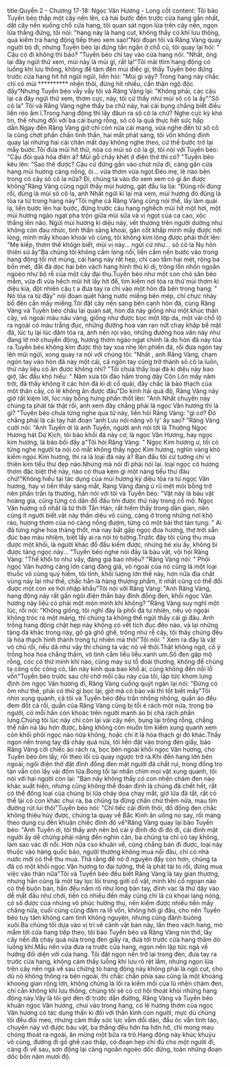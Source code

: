 title:Quyển 2 - Chương 17-18: Ngọc Văn Hương - Long cốt
content:
Tôi bảo Tuyền béo thắp một cây nến lên, cả hai bước đến trước cửa hang gần nhất, dặt cây nến xuống chỗ cửa hang, tôi quan sát ngọn lửa trên cây nến, ngọn lửa thẳng đứng, tôi nói: "hang này là hang cụt, không thấy có khí lưu thông, qua kiểm tra hang động tiếp theo xem sao!"Nói đoạn tôi và Răng Vàng quay người bỏ đi, nhưng Tuyền béo lại đứng tần ngần ở chỗ cũ, tôi quay lại hỏi: " Cậu có đi không thì bảo? "Tuyền béo chỉ tay vào cửa hang nói: "Nhất, ông lại đây ngửi thử xem, mùi này là mùi gì, rất lạ!"Tôi mải ttìm hang động có luồng khí lưu thông, không để tâm đến mùi điếc gì, thấy Tuyền béo đứng trước cửa hang hít hít ngửi ngửi, liền hỏi: "Mùi gì vậy? Trong hang này chắc chỉ có mùi ********** nhện thôi, đừng hít nhiều, cẩn thận ngộ độc đấy"Nhưng Tuyền béo vẫy vẫy tôi và Răng Vàng lại: "Không phải, các cậu lại cả đây ngửi thử xem, thơm cực, này, tôi cứ thấy như mùi sô cô la ấy""Sô cô la" Tôi và Răng Vàng nghe thấy ba chữ này, hai cái bụng chẳng biết điều liền réo ầm ĩ.Trong hang động thì lấy đâun ra sô cô la chứ? Nghe cực kỳ khó tin, thế nhưng đối với ba cái bụng rỗng, sô cô la quả thực hết sức hấp dẫn.Ngay đến Răng Vàng giờ chỉ còn nửa cái mạng, vừa nghe đến từ sô cô la cũng chợt phấn chấn tinh thần, hai mắt phát sáng, tôi vốn không đinh quay lại nhưng hai cái chân mất dạy không nghe theo, cứ thế bước trở lại mấy bước.Tôi đưa mũi hít thử, nòa có mùi sô cô la gì, tôi nói với Tuyền béo: "Cậu đói quá hóa điên à? Mùi gỗ chấy khét ở điện thờ thì có? "Tuyền béo kêu lên: "Sao thê được? Cậu cứ đứng gần vào chút nữa đi, càng gần cửa hang mùi hương càng nồng, ôi... vừa thơm vừa ngọt.Đéo mẹ, lẽ nào bên trong có cây sô cô la nữa? Đi, chúng ta vào đo xem xem có gì ăn được không"Răng Vàng cũng ngửi thấy mùi hương, gật đầu lia lịa: "Đúng rồi đúng rồi, đúng là mùi sô cô la, anh Nhất ngửi kĩ lại mà xem, mùi hương đó đúng là tỏa ra từ trong hang này"Tôi nghe cả Răng Vàng cũng nói thế, lấy làm quái lạ, liền bước lên hai bước, đứng trước cảu hang nghếch mũi hít một hơi, một mùi hương ngào ngạt pha trộn giữa mùi sữa và vị ngọt của ca cao, xộc thẳng lên não. Ngửi mùi hương kì diệu này, vết thương trên người dường như không còn đau nhức, tinh thần sảng khoái, gân cốt khắp mình mẩy được nới lỏng, mình mẩy khoan khoái vô cùng, tôi không kìm lòng được phải thốt lên: "Mẹ kiếp, thơm thế khôgn biết, mùi vị này... ngửi cứ như... sô cô la Nụ hôn thiên sứ ấy"Ba chúng tôi không cầm lòng nổi, liền cầm nến bước vào trong hang động tối mịt mùng, cái hang này rất hẹp, chỉ cao tầm hai mét, rộng ba bốn mét, đất đá dọc hai bên vách hang hình thù kì dị, trông lổn nhổn ngoằn ngoèo như bộ rễ của một cây đại thụ.Tuyền béo như một con chó săn béo mẫm, vừa đi vừa hếch mũi hít lấy hít để, tìm kiếm nơi tỏa ra thứ mùi thơm kì diệu kia, đột nhiên cậu t a đưa tay ra chỉ vào một hòn đá bên trong hang: " Nó tỏa ra từ đây" nói đoạn quệt hàng nước miếng bên mép, chỉ chực nhảy bổ đến cắn mấy miếng.Tôi đặt cây nến sang bên cạnh hòn đá, cùng Răng Vàng và Tuyền béo châu lại quan sát, hòn đá này giống như một khúc thân cây, vỏ ngoài màu nâu vàng, giống như được bọc một lớp da, một vài chỗ lộ ra ngoài có màu trắng đục, những đường hoa van rạn nứt chạy khắp bề mặt đá, lúc tụ lại lúc đâm tỏa ra, ánh nến rọi vào, những đường hoa văn này như đang lờ mờ chuyển động, hương thơm ngào ngạt chính là do hòn đá này tỏa ra.Tuyền béo không kìm được thò tay xoa nhẹ lên phiến đá, rồi đưa ngón tay lên mũi ngửi, xong quay ra nói với chúng tôi: "Nhất , anh Răng Vàng, chạm ngón tay vào hòn đá này một cái, cả ngõn tay cũng trở thành sô cô la luôn, thứ này liệu có ăn được không nhỉ? "Tôi chưa thấy loại đá kì diệu này bao giờ, lắc đầu khó hiểu: " Năm xưa tôi đào hầm trong dãy Côn Lôn mấy năm trời, đã thấy không ít các hòn đá kì dị cổ quái, đây chắc là bảo thạch của một thân cây, có lẽ không ăn được đâu"Do kinh hãi quá độ, Răng Vàng nãy giờ rất kiệm lời, lúc này bỗng hưng phấn thốt lên: "Anh Nhất chuyến này chúng ta phát tài thật rồi, anh xem đây chẳng phải là ngọc Văn hương thì là gì? "Tuyền béo chưa từng nghe qua từ này, liền hỏi Răng Vàng: "gì cơ? Đó chẳng phải là cái tay hát đoạn 'anh Lưu nói năng vô lý' ấy sao? "Răng Vàng cười nói: "Anh Tuyền ơi là anh Tuyền, người anh nói tới là Thường Ngọc Hương hát Dự Kịch, tôi bảo khối đá này cơ, là ngọc Văn Hương, hay ngọc kim hương, là bảo bối đấy ạ"Tôi hỏi Răng Vàng: " Ngọc Kim hương ư, tối có từng nghe người ta nói có mắt không thấy ngọc Kim hương, nghìn vàng khó kiếm ngọc Kim hương, thì ra là loại đá này à? Ban đầu tôi cứ tưởng chỉ vị thiên kim tiểu thư đẹp nào.Nhưng mà nói đi phải nói lại. loại ngọc có hương thơm đặc biệt thê này, nào có thua kém gì một nàng tiểu thư đâu chứ!"Không hiểu tại tác dụng của mùi hương kỳ diệu tỏa ra từ ngọc Văn hương, hay vì tiền thấy sáng mắt, Rang Vàng đang ủ rũ mệt mỏi bỗng trở nên phấn trấn lạ thường, hắn nói với tôi và Tuyền béo: "Vật này là báu vật hoàng gia, cũng từng có dân đổ đấu tìm được thứ này trong cổ mộ. Ngọc Văn hương cổ nhất là từ thời Tần Hán, rất hiếm thấy trong dân gian, nên cũng ít người biết.vật này thần diệu vô cùng, càng ở trong những nơi khô ráo, hương thơm của nó càng nồng đượm, từng có một bài thơ tán tụng: " Ai đã từng nghe hoa thảng thốt, mà nay bắt gặp ngọc đưa hương, thợ trời sẵn đúc bao màu nhiệm, biết lấy ai ra nói tỏ tường.Trước đây tôi cũng thu mua được một khối, là người khác đổ đấu kiếm được, nhưng bé xíu ấy, không bì được tảng ngọc này... "Tuyền béo nghe nói đây là báu vật, vội hỏi Răng Vàng: "Thế khối to như vầy, đáng giá bao nhiêu? "Răng Vàng nói: " Phôi ngọc Văn hương càng lớn càng đáng giá, vỏ ngoài của nó cũng là một loại thuốc vô cùng quý hiếm, tôi tính, khối lượng lớn thế này, hơn nữa địa chất vùng này lại như thế, chắc hẳn là hàng thượng phẩm, ít nhất cũng có thể đổi được một con xe hơi nhập khẩu"Tôi nói với Răng Vàng: "Anh Răng Vàng, hang động này rất gần ngôi điện thần bày đỉnh đồng đen, khối ngọc Văn hương này liệu có phải một món minh khí không? "Răng Vàng suy nghĩ một lúc, rồi nói: "Không giống, tôi nghĩ đây là phối đá tự nhiên, nếu vỏ ngoài không tróc ra một mảng, thì chúng ta không thể ngửi thấy cái gì đâu. Anh trông hang động chật hẹp này không có vết tích đục đẽo nào, vả lại những tảng đá khác trong này, gồ gà ghồ ghề, trông như rễ cây, tôi thấy chúng đều là hóa thạch hình thành trong tự nhiên mà thôi"Tôi nói: " Xem ra đây là vật vô chủ rồi, nếu dã như vậy thì chúng ta vác nó về thôi.Thật không ngờ, cố ý trồng hoa hoa chẳng thắm, vô tình cắm liễu liễu xanh um.Số đen gặp mộ rỗng, cóc có thứ minh khí nào, cũng may sư tổ đoái thương, không để chúng ta công cốc công cò, lần này kinh qua bao khổ ải, cũng không đến nỗi lỗ vốn"Tuyền béo trước sau chỉ chờ mỗi câu này của tôi, lập tức khom lưng định ôm ngọc Văn hương đi, Răng Vàng cuống quýt ngăn lại nói: "Đừng có ôm như thế, phải có thứ gì bọc lại, giờ mà có bào vải thì tốt biết mấy"Tôi nhìn xung quanh, cả tôi và Tuyền béo đều trần nhồng nhộng, quần áo đều đem đốt cả rồi, quần của Răng Vàng cũng bị tỗi é rách một nửa, trong ba người, có mỗi hắn còn khoác trên người manh áo bị chà rách phần lưng.Chúng tôi lúc này chỉ còn lại vài cây nến, bụng lại trống rỗng, chẳng thể nấn ná lâu hơn được, bằng không còn muốn tìm kiếm xung quanh xem còn khối phôi ngọc nào nữa không, hoặc chí ít là hóa thạch gì đó khác.Thấy ngọn nến trong tay đã cháy quá nửa, tôi liền đặt vào trong đèn giấy, bảo Răng Vàng cởi chiếc áo rách ra, bọc bên ngoài khối ngọc Văn hương, cho Tuyền béo ôm lấy, rồi theo lối cũ quay ngược trở ra.Khi đến hang lớn bên ngoài, ngôi điện thờ đặt đỉnh đồng đen mặt người đã chất rụi, trong đống tro tàn vẫn còn lấy vài đốm lửa.Bong tối lại nhấn chìm mọi vật xung quanh, tôi nói với hai người còn lại: "Ban nãy không thấy có con nhện chàm đen nào khác xuất hiện, nhưng cũng không thể đoán định là chúng đã chết hết, rất có thể đồng loại của chúng bị lửa cháy dọa chạy mất, giờ lửa đã tắt, rất có thể lại có con khác chui ra, ba chúng ta đừng chần chừ thêm nữa, mau tìm đường rút lui thôi"Tuyền béo nói: "Chỉ tiếc cái đỉnh thôi, đồ đồng đen chắc không thiêu hủy được, chúng ta quay về Bắc Kinh ăn uống no say, rồi mang theo dụng cụ đến khuân chiếc đỉnh đó về"Răng Vàng quay lại bảo Tuyền béo: "Anh Tuyền ơi, tôi thấy anh nên bỏ cái ý định đó đi đó đi, cái đỉnh mặt người ấy dễ chừng phải nặng đến nghìn cân, ba chúng ta chỉ có tay không, làm sao vác đi nổi. Hơn nữa cso khuân về, cũng chẳng bán đi được, loại này thuộc vào hàng quốc bảo, người thường không mua nổi đâu, chỉ có nhà nước mới có thể thu mua. Thà rằng để nó ở nguyên đấy còn hơn, chúng ta đã có một khối ngọc Văn hương to đại tướng, thế là phát tài to rồi, đừng mua việc vào thân nữa"Tôi và Tuyền béo đều biết Răng Vàng là tay gian thương, nhưng hắn cũng là một tay lọc lõi trong giới cổ vật, minh khí cổ ngoạn nào có thể buôn bán, hắn đều nắm rõ như lòng bàn tay, đỉnh vạc là thứ dây vào dễ mất đầu như chơi, tiền có nhiều đến mấy cũng chỉ là củ khoai lang nóng, có số được của nhưng vô phúc hưởng thụ, nên kiếm được nhiều tiền mấy chăng nữa, cuối cùng cũng đâm ra lỗ vốn, không hời gì đâu, cho nên Tuyền béo tuy tâm không cam tình không nguyện, nhưng cũng đành buông xuôi.Ba chúng tôi dựa vào vị trí về cảnh vật ban nãy, lần theo vách hang, mò mẫm tới cửa hang tiếp theo, tôi bảo Tuyền béo và Răng Vàng nín thở, lấy cây nến đã cháy quá nửa trong đèn giấy ra, đưa tới trước cửa hang thăm dò luồng khí.Mẩu nến vừa đưa ra trước cửa hang, ngọn nến lập tức ngả về hướng đối diện với cửa hang. Tôi đặt ngọn nến trở lại trong đèn, đưa tay ra trước cửa hang, không cảm thấy luồng khí lưu rõ rệt lắm, nhưng ngọn lửa trên cây nến ngả về sau chứng tỏ hang động này không phải là ngõ cụt, cho dù nó không thông ra bên ngoài, thì chắc chắn phía sau cũng là một khoảng khoong gian rộng lớn, không chừng là lối ra kiếm mồi của lũ nhện chàm đen, chỉ cần không khí lưu thông, chúng tôi sẽ có cơ hội thoát khỏi những hang động này.Vậy là tôi giơ đèn đi trước dẫn đường, Răng Vàng và Tuyền béo khuân ngọc Văn hương, chui vào trong hang, có lẽ hương thơm của ngọc Văn hương có tác dụng thần kì đối với thần kinh con người, mực dù chúng tôi đều đói meo, nhưng cảm thấy sức lực vẫm dồi dào, đầu óc vẫn tỉnh táo, chuyến này vớ được báu vật, ba thằng đều hớn ha hớn hở, chỉ mong mau chóng thoát ra ngoài, ăn mừng một bữa ra trò.Hang động này khúc khuỷu vô cùng, đường đi gồ ghề cao thấp, có đoạn hẹp chỉ đủ cho một người đi, càng đi về sau, sơn động lại càng ngoằn ngoèo dốc đứng, toàn những đoạn dốc bốn năm mươi độ.